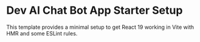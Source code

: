 #  Dev AI Chat Bot App Starter Setup

This template provides a minimal setup to get React 19 working in Vite with HMR and some ESLint rules.
